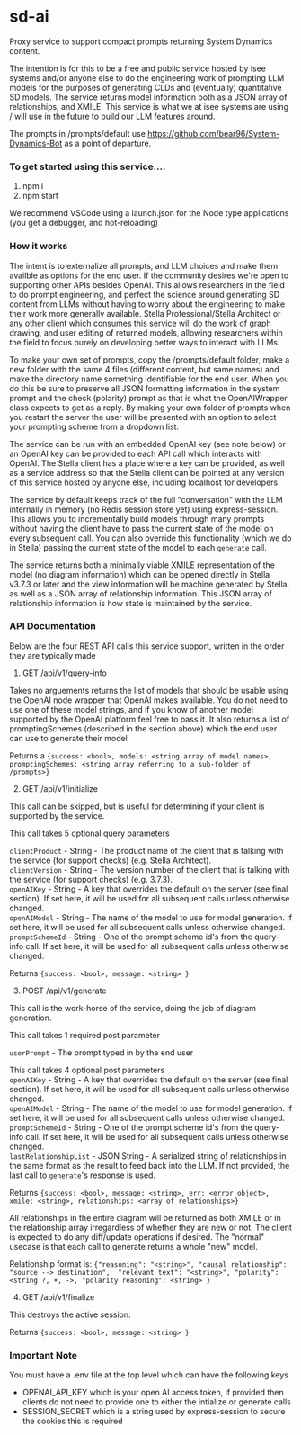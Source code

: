 
# sd-ai
Proxy service to support compact prompts returning System Dynamics content.  

The intention is for this to be a free and public service hosted by isee systems and/or anyone else to do the engineering work of prompting LLM models for the purposes of generating CLDs and (eventually) quantitative SD models.  The service returns model information both as a JSON array of relationships, and XMILE.  This service is what we at isee systems are using / will use in the future to build our LLM features around.  

The prompts in /prompts/default use https://github.com/bear96/System-Dynamics-Bot as a point of departure.  

### To get started using this service....

1. npm i 
2. npm start 

We recommend VSCode using a launch.json for the Node type applications (you get a debugger, and hot-reloading)  

### How it works

The intent is to externalize all prompts, and LLM choices and make them availble as options for the end user. If the community desires we're open to supporting other APIs besides OpenAI.  This allows researchers in the field to do prompt engineering, and perfect the science around generating SD content from LLMs without having to worry about the engineering to make their work more generally available.  Stella Professional/Stella Architect or any other client which consumes this service will do the work of graph drawing, and user editing of returned models, allowing researchers within the field to focus purely on developing better ways to interact with LLMs. 

To make your own set of prompts, copy the /prompts/default folder, make a new folder with the same 4 files (different content, but same names) and make the directory name something identifiable for the end user. When you do this be sure to preserve all JSON formatting information in the system prompt and the check (polarity) prompt as that is what the OpenAIWrapper class expects to get as a reply.  By making your own folder of prompts when you restart the server the user will be presented with an option to select your prompting scheme from a dropdown list.  

The service can be run with an embedded OpenAI key (see note below) or an OpenAI key can be provided to each API call which interacts with OpenAI.  The Stella client has a place where a key can be provided, as well as a service address so that the Stella client can be pointed at any version of this service hosted by anyone else, including localhost for developers.

The service by default keeps track of the full "conversation" with the LLM internally in memory (no Redis session store yet) using express-session.  This allows you to incrementally build models through many prompts without having the client have to pass the current state of the model on every subsequent call.  You can also override this functionality (which we do in Stella) passing the current state of the model to each `generate` call.  

The service returns both a minimally viable XMILE representation of the model (no diagram information) which can be opened directly in Stella v3.7.3 or later and the view information will be machine generated by Stella, as well as a JSON array of relationship information.  This JSON array of relationship information is how state is maintained by the service.  

### API Documentation

Below are the four REST API calls this service support, written in the order they are typically made

1. GET /api/v1/query-info

Takes no arguements returns the list of models that should be usable using the OpenAI node wrapper that OpenAI makes available.  You do not need to use one of these model strings, and if you know of another model supported by the OpenAI platform feel free to pass it.  It also returns a list of promptingSchemes (described in the section above) which the end user can use to generate their model

Returns a `{success: <bool>, models: <string array of model names>, promptingSchemes: <string array referring to a sub-folder of /prompts>}`

2. GET /api/v1/initialize

This call can be skipped, but is useful for determining if your client is supported by the service.  

This call takes 5 optional query parameters

`clientProduct` - String - The product name of the client that is talking with the service (for support checks) (e.g. Stella Architect).  
`clientVersion` - String - The version number of the client that is talking with the service (for support checks) (e.g. 3.7.3).  
`openAIKey` - String - A key that overrides the default on the server (see final section).  If set here, it will be used for all subsequent calls unless otherwise changed.  
`openAIModel` - String - The name of the model to use for model generation. If set here, it will be used for all subsequent calls unless otherwise changed.  
`promptSchemeId` - String - One of the prompt scheme id's from the query-info call. If set here, it will be used for all subsequent calls unless otherwise changed.  

Returns `{success: <bool>, message: <string> }`

3. POST /api/v1/generate

This call is the work-horse of the service, doing the job of diagram generation.

This call takes 1 required post parameter

`userPrompt` - The prompt typed in by the end user

This call takes 4 optional post parameters  
`openAIKey` - String - A key that overrides the default on the server (see final section).  If set here, it will be used for all subsequent calls unless otherwise changed.  
`openAIModel` - String - The name of the model to use for model generation. If set here, it will be used for all subsequent calls unless otherwise changed.  
`promptSchemeId` - String - One of the prompt scheme id's from the query-info call. If set here, it will be used for all subsequent calls unless otherwise changed.  
`lastRelationshipList` - JSON String - A serialized string of relationships in the same format as the result to feed back into the LLM.  If not provided, the last call to `generate`'s response is used.  

Returns `{success: <bool>, message: <string>, err: <error object>, xmile: <string>, relationships: <array of relationships>}`  

All relationships in the entire diagram will be returned as both XMILE or in the relationship array irregardless of whether they are new or not.  The client is expected to do any diff/update operations if desired.  The "normal" usecase is that each call to generate returns a whole "new" model.

Relationship format is:
`{"reasoning": "<string>", "causal relationship": "source --> destination",  "relevant text": "<string>", "polarity": <string ?, +, ->, "polarity reasoning": <string> }`  

4. GET /api/v1/finalize

This destroys the active session.  

Returns `{success: <bool>, message: <string> }`  

### Important Note 
You must have a .env file at the top level which can have the following keys  
 * OPENAI_API_KEY which is your open AI access token, if provided then clients do not need to provide one to either the intialize or generate calls  
 * SESSION_SECRET which is a string used by express-session to secure the cookies this is required

